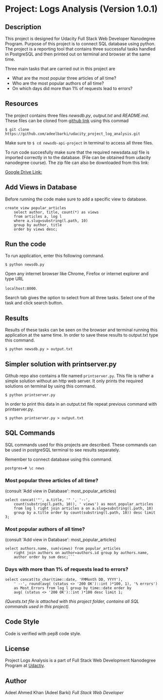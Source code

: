 # Project: Logs Analysis (Version 1.0.1)

## Description

This project is designed for Udacity Full Stack Web Developer Nanodegree Program. Purpose of this project is to connect SQL database using python. The project is a reporting tool that contains three successful tasks handled in PostgreSQL and then printed out on terminal and browser at the same time. 

Three main tasks that are carried out in this project are
* What are the most popular three articles of all time?
* Who are the most popular authors of all time?
* On which days did more than 1% of requests lead to errors?

## Resources

The project contains three files _newsdb.py_, _output.txt_ and _README.md_. These files can be cloned from [github link]( https://github.com/adeelbarki/udacity_project_log_analysis.git) using this commad

`$ git clone https://github.com/adeelbarki/udacity_project_log_analysis.git`

Make sure to `$ cd newsdb-api-project` in terminal to access all three files. 

To run code succesfully make sure that the required newsdata.sql file is imported correctly in to the database. (File can be obtained from udacity nanodegree course). The zip file can also be downloaded from this link:

[Google Drive Link:](https://drive.google.com/open?id=1j7nWvVownvt_1WRsfawtwfR-IUC6ILJd)

## Add Views in Database

Before running the code make sure to add a specific view to database.

```
create view popular_articles
    select author, title, count(*) as views
    from articles a, log l
    where a.slug=substring(l.path, 10)
    group by author, title
    order by views desc;
```
## Run the code

To run application, enter this following command.

`$ python newsdb.py`

Open any internet browser like Chrome, Firefox or internet explorer and type URL

`localhost:8000`. 

Search tab gives the option to select from all three tasks. Select one of the task and click search button. 

## Results

Results of these tasks can be seen on the browser and terminal running this application at the same time. In order to save these results to output.txt type this command.

`$ python newsdb.py > output.txt`

## Simpler solution with printserver.py

Github repo also contains a file named `printserver.py`. This file is rather a simple solution without an http web server. It only prints the required solutions on terminal by using this command.

`$ python printserver.py`

In order to print this data in an output.txt file repeat previous command with printserver.py.

`$ python printserver.py > output.txt`

## SQL Commands

SQL commands used for this projects are described. These commands can be used in postgreSQL terminal to see results separately.

Remember to connect database using this command. 

`postgres=# \c news`

### Most popular three articles of all time?
(consult 'Add view in Database': most_popular_articles)
```
select concat('"', a.title, '" ', '--', 
    count(substring(l.path, 10)), ' views') as most_popular_articles
    from log l right join articles a on a.slug=substring(l.path, 10)
    group by a.title order by count(substring(l.path, 10)) desc limit 3;
```

### Most popular authors of all time?
(consult 'Add view in Database': most_popular_articles)
```
select authors.name, sum(views) from popular_articles
    right join authors on author=authors.id group by authors.name, 
    author order by sum desc;```
```

### Days with more than 1% of requests lead to errors?
```
select concat(to_char(time::date, 'FMMonth DD, YYYY'),
    ' --', round(avg( (status <> '200 OK')::int )*100, 1), '% errors')
    as Most_Errors from log l group by time::date order by 
    avg( (status <> '200 OK')::int )*100 desc limit 1;
```
_(Quests.txt file is attached with this project folder, contains all SQL commands used in this project)._ 

## Code Style

Code is verified with pep8 code style.

## License

Project Logs Analysis is a part of Full Stack Web Development Nanodegree Program at [Udactiy](https://www.udacity.com/course/full-stack-web-developer-nanodegree--nd004).  

## Author

Adeel Ahmed Khan (Adeel Barki)
_Full Stack Web Developer_


